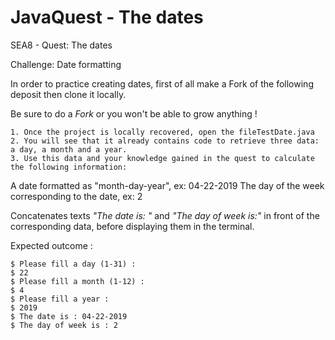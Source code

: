 # JavaQuest - The dates
SEA8 - Quest: The dates

Challenge: Date formatting

In order to practice creating dates, first of all make a Fork of the following deposit then clone it locally.

Be sure to do a _Fork_ or you won't be able to grow anything !

    1. Once the project is locally recovered, open the fileTestDate.java
    2. You will see that it already contains code to retrieve three data: a day, a month and a year.
    3. Use this data and your knowledge gained in the quest to calculate the following information:

A date formatted as "month-day-year", ex: 04-22-2019 The day of the week corresponding to the date, ex: 2

Concatenates texts _"The date is: "_ and _"The day of week is:"_ in front of the corresponding data, before displaying them in the terminal.

Expected outcome :

    $ Please fill a day (1-31) :
    $ 22
    $ Please fill a month (1-12) :
    $ 4
    $ Please fill a year :
    $ 2019
    $ The date is : 04-22-2019
    $ The day of week is : 2
